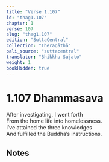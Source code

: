 ```yaml
---
title: "Verse 1.107"
id: "thag1.107"
chapter: 1
verse: 107
slug: "thag1.107"
edition: "SuttaCentral"
collection: "Theragāthā"
pali_source: "suttacentral"
translator: "Bhikkhu Sujato"
weight: 1
bookHidden: true
---
```


# 1.107 Dhammasava  

After investigating, I went forth  
From the home life into homelessness.  
I’ve attained the three knowledges  
And fulfilled the Buddha’s instructions.

## Notes